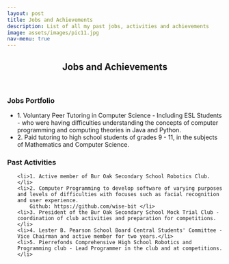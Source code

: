```yaml
---
layout: post
title: Jobs and Achievements
description: List of all my past jobs, activities and achievements
image: assets/images/pic11.jpg
nav-menu: true
---
```


<!-- Main -->
<div id="main" class="alt">


<!-- One -->
<section id="one">
	<div class="inner">
		<header class="major">
			<h1>Jobs and Achievements</h1>
		</header>
    </div>


<h3>Jobs Portfolio</h3>

<ul class="alt">
    <li>1. Voluntary Peer Tutoring in Computer Science - Including ESL Students - who were having difficulties understanding the concepts of computer programming and computing theories in Java and Python.</li>
    <li>2. Paid tutoring to high school students of grades 9 - 11, in the subjects of Mathematics and Computer Science.</li>
</ul>



<h3>Past Activities</h3>

<ul class="alt">

    <li>1. Active member of Bur Oak Secondary School Robotics Club.</li> 
    <li>2. Computer Programming to develop software of varying purposes and levels of difficulties with focuses such as facial recognition and user experience. 
        Github: https://github.com/wise-bit </li>
    <li>3. President of the Bur Oak Secondary School Mock Trial Club - coordination of club activities and preparation for competitions.</li>
    <li>4. Lester B. Pearson School Board Central Students' Committee - Vice Chairman and active member for two years.</li>
    <li>5. Pierrefonds Comprehensive High School Robotics and Programming club - Lead Programmer in the club and at competitions.</li>

</ul>

</section>

<div>
